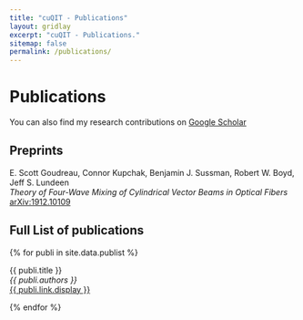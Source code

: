 ```yaml
---
title: "cuQIT - Publications"
layout: gridlay
excerpt: "cuQIT - Publications."
sitemap: false
permalink: /publications/
---
```



# Publications

You can also find my research contributions on [Google Scholar](https://scholar.google.ca/citations?user=lqDWDJcAAAAJ&hl=en&oi=ao)


## Preprints
E. Scott Goudreau, Connor Kupchak, Benjamin J. Sussman, Robert W. Boyd, Jeff S. Lundeen<br />
<em>Theory of Four-Wave Mixing of Cylindrical Vector Beams in Optical Fibers</em><br />
<a href="https://arxiv.org/abs/1912.10109">arXiv:1912.10109</a>

## Full List of publications

{% for publi in site.data.publist %}

  {{ publi.title }} <br />
  <em>{{ publi.authors }} </em><br /><a href="{{ publi.link.url }}">{{ publi.link.display }}</a>

{% endfor %}
